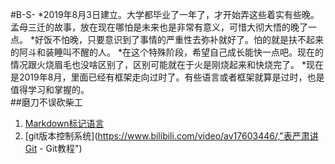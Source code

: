 #B-S-
*2019年8月3日建立。大学都毕业了一年了，才开始弄这些着实有些晚。孟母三迁的故事，放在现在哪怕是未来也是非常有意义，可惜大彻大悟的晚了一点。
*好饭不怕晚，只要意识到了事情的严重性去弥补就好了。怕的就是扶不起来的阿斗和装睡叫不醒的人。
*在这个特殊阶段，希望自己成长能快一点吧。现在的情况跟火烧眉毛也没啥区别了，区别可能就在于火是刚烧起来和快烧完了。
*现在是2019年8月，里面已经有框架走向过时了。有些语言或者框架就算是过时，也是值得学习和掌握的。  
##磨刀不误砍柴工  
1.  [Markdown标记语言](https://www.bilibili.com/video/av32197027/,"【小马技术】Markdown入门")  
0.  [git版本控制系统](https://www.bilibili.com/video/av17603446/,"表严肃讲Git - Git教程")  


